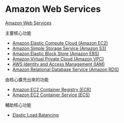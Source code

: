 Amazon Web Services
===================

[Amazon Web Services](https://aws.amazon.com/)

主要核心功能

* [Amazon Elastic Compute Cloud (Amazon EC2)](https://aws.amazon.com/tw/ec2/)
* [Amazon Simple Storage Service (Amazon S3)](https://aws.amazon.com/tw/s3/)
* [Amazon Elastic Block Store (Amazon EBS)](https://aws.amazon.com/tw/ebs/)
* [Amazon Virtual Private Cloud (Amazon VPC)](https://aws.amazon.com/tw/vpc/)
* [AWS Identity and Access Management (IAM)](https://aws.amazon.com/tw/iam/)
* [Amazon Relational Database Service (Amazon RDS)](https://aws.amazon.com/tw/rds/)

由核心擴充出來的功能

* [Amazon EC2 Container Registry (ECR)](https://aws.amazon.com/tw/ecr/)
* [Amazon EC2 Container Service (ECS)](https://aws.amazon.com/tw/ecs/)

輔助核心功能

* [Elastic Load Balancing](https://aws.amazon.com/tw/elasticloadbalancing/)
